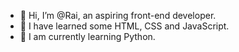 - 👋 Hi, I’m @Rai, an aspiring front-end developer.
- 👀 I have learned some HTML, CSS and JavaScript.
- 🌱 I am currently learning Python.
<!---
RaiGordon/RaiGordon is a ✨ special ✨ repository because its `README.md` (this file) appears on your GitHub profile.
You can click the Preview link to take a look at your changes.
--->

